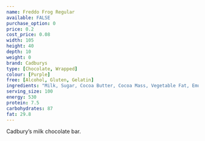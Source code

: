 ```yaml
---
name: Freddo Frog Regular
available: FALSE
purchase_option: 0
price: 0.2
cost_price: 0.08
width: 105
height: 40
depth: 10
weight: 0
brand: Cadburys
type: [Chocolate, Wrapped]
colour: [Purple]
free: [Alcohol, Gluten, Gelatin]
ingredients: "Milk, Sugar, Cocoa Butter, Cocoa Mass, Vegetable Fat, Emulsifiers: E442, E476; Flavourings."
serving_size: 100
energy: 530
protein: 7.5
carbohydrates: 87
fat: 29.8
---
```

Cadbury’s milk chocolate bar.